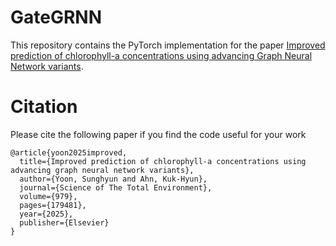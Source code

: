 # GateGRNN
This repository contains the PyTorch implementation for the paper [Improved prediction of chlorophyll-a concentrations using advancing Graph Neural Network variants](https://doi.org/10.1016/j.scitotenv.2025.179481).

# Citation
Please cite the following paper if you find the code useful for your work
```
@article{yoon2025improved,
  title={Improved prediction of chlorophyll-a concentrations using advancing graph neural network variants},
  author={Yoon, Sunghyun and Ahn, Kuk-Hyun},
  journal={Science of The Total Environment},
  volume={979},
  pages={179481},
  year={2025},
  publisher={Elsevier}
}
```
